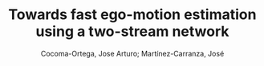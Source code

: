 ---
paperId: 25
author: Cocoma-Ortega, Jose Arturo; Martínez-Carranza, José  
publicationauthor: Cocoma-Ortega, J. A. et al.
title: Towards fast ego-motion estimation using a two-stream network
pdf: 25_camera_ready.pdf
poster: 25_poster.png
pitch:
type: Poster
topic: Ego-Motion
category: Extended Abstract
link: https://doi.org/10.52591/lxai202206241
conference: cvpr
year: 2022
tags: cvpr-2022-ea
location: Virtual
---
